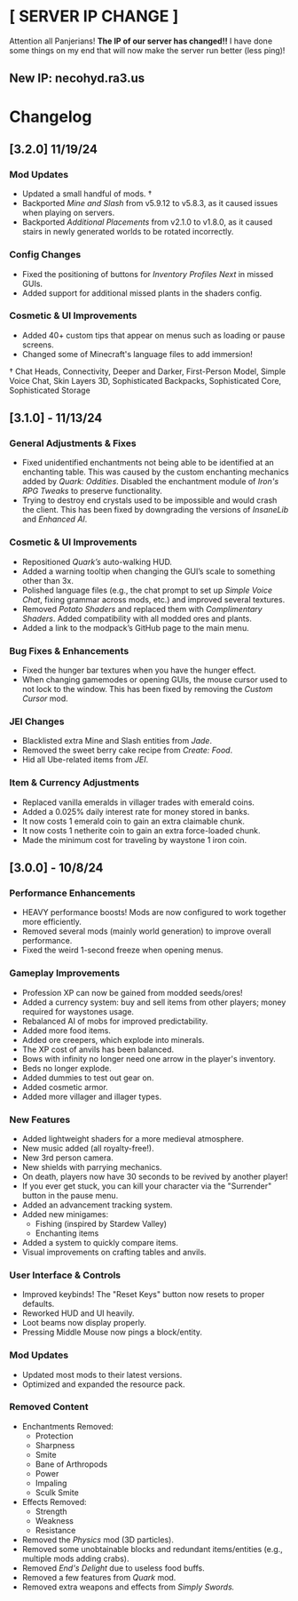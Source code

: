 # [ SERVER IP CHANGE ]
Attention all Panjerians!
**The IP of our server has changed!!**
I have done some things on my end that will now make the server run better (less ping)!

## New IP: necohyd.ra3.us


# Changelog

## [3.2.0] 11/19/24

### Mod Updates
- Updated a small handful of mods. †
- Backported *Mine and Slash* from v5.9.12 to v5.8.3, as it caused issues when playing on servers.
- Backported  *Additional Placements* from v2.1.0 to v1.8.0, as it caused stairs in newly generated worlds to be rotated incorrectly.

### Config Changes
- Fixed the positioning of buttons for *Inventory Profiles Next* in missed GUIs.
- Added support for additional missed plants in the shaders config.

### Cosmetic & UI Improvements
- Added 40+ custom tips that appear on menus such as loading or pause screens.
- Changed some of Minecraft's language files to add immersion!

† Chat Heads, Connectivity, Deeper and Darker, First-Person Model, Simple Voice Chat, Skin Layers 3D, Sophisticated Backpacks, Sophisticated Core, Sophisticated Storage

## [3.1.0] - 11/13/24

### General Adjustments & Fixes
- Fixed unidentified enchantments not being able to be identified at an enchanting table. This was caused by the custom enchanting mechanics added by *Quark: Oddities*. Disabled the enchantment module of *Iron's RPG Tweaks* to preserve functionality.
- Trying to destroy end crystals used to be impossible and would crash the client. This has been fixed by downgrading the versions of *InsaneLib* and *Enhanced AI*.
  
### Cosmetic & UI Improvements
- Repositioned *Quark’s* auto-walking HUD.
- Added a warning tooltip when changing the GUI’s scale to something other than 3x.
- Polished language files (e.g., the chat prompt to set up *Simple Voice Chat*, fixing grammar across mods, etc.) and improved several textures.
- Removed *Potato Shaders* and replaced them with *Complimentary Shaders*. Added compatibility with all modded ores and plants.
- Added a link to the modpack’s GitHub page to the main menu.

### Bug Fixes & Enhancements
- Fixed the hunger bar textures when you have the hunger effect.
- When changing gamemodes or opening GUIs, the mouse cursor used to not lock to the window. This has been fixed by removing the *Custom Cursor* mod.

### JEI Changes
- Blacklisted extra Mine and Slash entities from *Jade*.
- Removed the sweet berry cake recipe from *Create: Food*.
- Hid all Ube-related items from *JEI*.
  
### Item & Currency Adjustments
- Replaced vanilla emeralds in villager trades with emerald coins.
- Added a 0.025% daily interest rate for money stored in banks.
- It now costs 1 emerald coin to gain an extra claimable chunk.
- It now costs 1 netherite coin to gain an extra force-loaded chunk.
- Made the minimum cost for traveling by waystone 1 iron coin.


## [3.0.0] - 10/8/24

### Performance Enhancements
- HEAVY performance boosts! Mods are now configured to work together more efficiently.
- Removed several mods (mainly world generation) to improve overall performance.
- Fixed the weird 1-second freeze when opening menus.

### Gameplay Improvements
- Profession XP can now be gained from modded seeds/ores!
- Added a currency system: buy and sell items from other players; money required for waystones usage.
- Rebalanced AI of mobs for improved predictability.
- Added more food items.
- Added ore creepers, which explode into minerals.
- The XP cost of anvils has been balanced.
- Bows with infinity no longer need one arrow in the player's inventory.
- Beds no longer explode.
- Added dummies to test out gear on.
- Added cosmetic armor.
- Added more villager and illager types.

### New Features
- Added lightweight shaders for a more medieval atmosphere.
- New music added (all royalty-free!).
- New 3rd person camera.
- New shields with parrying mechanics.
- On death, players now have 30 seconds to be revived by another player!
- If you ever get stuck, you can kill your character via the "Surrender" button in the pause menu.
- Added an advancement tracking system.
- Added new minigames:
  - Fishing (inspired by Stardew Valley)
  - Enchanting items
- Added a system to quickly compare items.
- Visual improvements on crafting tables and anvils.

### User Interface & Controls
- Improved keybinds! The "Reset Keys" button now resets to proper defaults.
- Reworked HUD and UI heavily.
- Loot beams now display properly.
- Pressing Middle Mouse now pings a block/entity.

### Mod Updates
- Updated most mods to their latest versions.
- Optimized and expanded the resource pack.
  
### Removed Content
- Enchantments Removed:
  - Protection
  - Sharpness
  - Smite
  - Bane of Arthropods
  - Power
  - Impaling
  - Sculk Smite
- Effects Removed:
  - Strength
  - Weakness
  - Resistance
- Removed the *Physics* mod (3D particles).
- Removed some unobtainable blocks and redundant items/entities (e.g., multiple mods adding crabs).
- Removed *End's Delight* due to useless food buffs.
- Removed a few features from *Quark* mod.
- Removed extra weapons and effects from *Simply Swords.*
